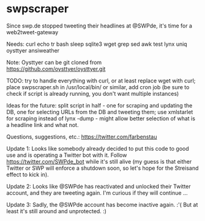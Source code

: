 # swpscraper
Since swp.de stopped tweeting their headlines at @SWPde, it's time for a web2tweet-gateway

Needs: curl echo tr bash sleep sqlite3 wget grep sed awk test lynx uniq oysttyer ansiweather

Note: Oysttyer can be git cloned from https://github.com/oysttyer/oysttyer.git

TODO: try to handle everything with curl, or at least replace wget with curl; place swpscraper.sh in /usr/local/bin/ or similar, add cron job (be sure to check if script is already running, you don't want multiple instances)

Ideas for the future: split script in half - one for scraping and updating the DB, one for selecting URLs from the DB and tweeting them; use xmlstarlet for scraping instead of lynx -dump - might allow better selection of what is a headline link and what not.

Questions, suggestions, etc.: https://twitter.com/farbenstau

Update 1: Looks like somebody already decided to put this code to good use and is operating a Twitter bot with it.  Follow https://twitter.com/SWPde_bot while it's still alive (my guess is that either Twitter or SWP will enforce a shutdown soon, so let's hope for the Streisand effect to kick in).

Update 2: Looks like @SWPde has reactivated and unlocked their Twitter account, and they are tweeting again.  I'm curious if they will continue ...

Update 3: Sadly, the @SWPde account has become inactive again. :'(  But at least it's still around and unprotected. :)
